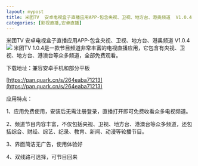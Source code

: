 ```yaml
---
layout: mypost
title: 米团TV  安卓电视盒子直播应用APP-包含央视、卫视、地方台、港奥频道  V1.0.4
categories: [影视直播,安卓直播]
---
```


米团TV  安卓电视盒子直播应用APP-包含央视、卫视、地方台、港奥频道  V1.0.4                                                             
![](https://pic1.imgdb.cn/item/688f59f958cb8da5c800cf6f.png)
米团TV 1.0.4是一款节目频道非常丰富的电视直播应用，它包含有央视、卫视、地方台、港澳台等众多频道，全部免费观看。


下载地址：兼容安卓手机和部分平板

[https://pan.quark.cn/s/264eaba71213](https://pan.quark.cn/s/264eaba71213)

应用特点：

1、应用免费使用，安装后无需注册登录，直播打开即可免费收看众多电视频道。

2、频道节目内容丰富，不仅包括央视、卫视、地方台、港澳台等众多频道，还包括综合、财经、综艺、纪录、教育、新闻、动漫等轮播节目。

3、界面简洁无广告，使用体验好

4、双线路可选择，可节目回来
